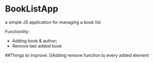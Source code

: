 # BookListApp
a simple JS application for managing a book list

Functionlity:

- Adding book & author;
- Remove last added book

##Things to improve:
[]Adding remove function to every added element
